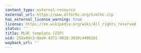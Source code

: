 ```yaml
---
content_type: external-resource
external_url: https://www.mlforhc.org/s/mlhc.zip
has_external_license_warning: true
license: https://en.wikipedia.org/wiki/All_rights_reserved
status: ''
title: MLHC template (ZIP)
uid: 258a9dc3-0ea4-4371-9018-3910c449b1b1
wayback_url: ''
---
```

